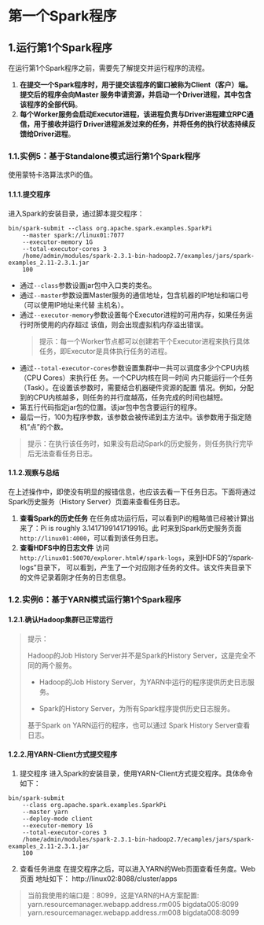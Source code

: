 第一个Spark程序
================================================================================
## 1.运行第1个Spark程序
在运行第1个Spark程序之前，需要先了解提交并运行程序的流程。
1. **在提交一个Spark程序时，用于提交该程序的窗口被称为Client（客户）端。提交后的程序会向Master
服务申请资源，并启动一个Driver进程，其中包含该程序的全部代码**。
2. **每个Worker服务会启动Executor进程，该进程负责与Driver进程建立RPC通信，用于接收并运行
Driver进程派发过来的任务，并将任务的执行状态持续反馈给Driver进程**。

### 1.1.实例5：基于Standalone模式运行第1个Spark程序
使用蒙特卡洛算法求Pi的值。

#### 1.1.1.提交程序 
进入Spark的安装目录，通过脚本提交程序：
```shell
bin/spark-submit --class org.apache.spark.examples.SparkPi
    --master spark://linux01:7077
    --executor-memory 1G
    --total-executor-cores 3
    /home/admin/modules/spark-2.3.1-bin-hadoop2.7/examples/jars/spark-examples_2.11-2.3.1.jar
    100
```
+ 通过`--class`参数设置jar包中入口类的类名。
+ 通过`--master`参数设置Master服务的通信地址，包含机器的IP地址和端口号（可以使用IP地址来代替
主机名）。
+ 通过`--executor-memory`参数设置每个Executor进程的可用内存，如果任务运行时所使用的内存超过
该值，则会出现虚拟机内存溢出错误。
    > 提示：每一个Worker节点都可以创建若干个Executor进程来执行具体任务，即Executor是具体执行任务的进程。
+ 通过`--total-executor-cores`参数设置集群中一共可以调度多少个CPU内核（CPU Cores）来执行任
务。一个CPU内核在同一时间 内只能运行一个任务（Task）。在设置该参数时，需要结合机器硬件资源的配置
情况。例如，分配到的CPU内核越多，则任务的并行度越高，任务完成的时间也越短。
+ 第五行代码指定jar包的位置。该jar包中包含要运行的程序。
+ 最后一行，100为程序参数，该参数会被传递到主方法中。该参数用于指定随机“点”的个数。

> 提示：在执行该任务时，如果没有启动Spark的历史服务，则任务执行完毕后无法查看任务日志。

#### 1.1.2.观察与总结
在上述操作中，即使没有明显的报错信息，也应该去看一下任务日志。下面将通过Spark历史服务（History 
Server）页面来查看任务日志。
1. **查看Spark的历史任务**
在任务成功运行后，可以看到Pi的粗略值已经被计算出来了：Pi is roughly 3.1417199141719916。此
时来到Spark历史服务页面`http://linux01:4000`，可以看到该任务日志。
2. **查看HDFS中的日志文件**
访问`http://linux01:50070/explorer.html#/spark-logs`，来到HDFS的“/spark-logs”目录下，
可以看到，产生了一个对应刚才任务的文件。该文件夹目录下的文件记录着刚才任务的日志信息。

### 1.2.实例6：基于YARN模式运行第1个Spark程序

#### 1.2.1.确认Hadoop集群已正常运行
> 提示：
>
> Hadoop的Job History Server并不是Spark的History Server，这是完全不同的两个服务。
>
> + Hadoop的Job History Server，为YARN中运行的程序提供历史日志服务。
>
> + Spark的History Server，为所有Spark程序提供历史日志服务。
>
> 基于Spark on YARN运行的程序，也可以通过 Spark History Server查看日志。

#### 1.2.2.用YARN-Client方式提交程序 
1. 提交程序 
进入Spark的安装目录，使用YARN-Client方式提交程序。具体命令如下：
```shell
bin/spark-submit 
    --class org.apache.spark.examples.SparkPi
    --master yarn
    --deploy-mode client
    --executor-memory 1G
    --total-executor-cores 3
    /home/admin/modules/spark-2.3.1-bin-hadoop2.7/ecamples/jars/spark-examples_2.11-2.3.1.jar
    100
```
2. 查看任务进度
在提交程序之后，可以进入YARN的Web页面查看任务度。Web页面 地址如下：
http://linux02:8088/cluster/apps 

> 当前我使用的端口是：8099，这是YARN的HA方案配置:
> <property>
>     <name>yarn.resourcemanager.webapp.address.rm005</name>
>     <value>bigdata005:8099</value>
> </property>
> <property>
>     <name>yarn.resourcemanager.webapp.address.rm008</name>
>     <value>bigdata008:8099</value>
> </property>





